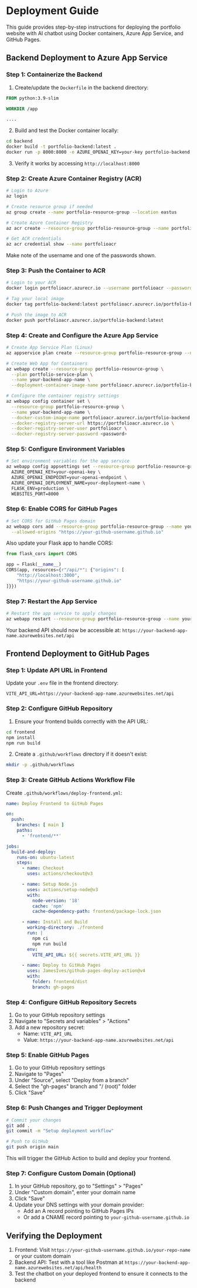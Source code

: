 # Deployment Guide

This guide provides step-by-step instructions for deploying the portfolio website with AI chatbot using Docker containers, Azure App Service, and GitHub Pages.


## Backend Deployment to Azure App Service

### Step 1: Containerize the Backend

1. Create/update the `Dockerfile` in the backend directory:

```dockerfile
FROM python:3.9-slim

WORKDIR /app

....
```

2. Build and test the Docker container locally:

```bash
cd backend
docker build -t portfolio-backend:latest .
docker run -p 8000:8000 -e AZURE_OPENAI_KEY=your-key portfolio-backend:latest
```

3. Verify it works by accessing `http://localhost:8000`

### Step 2: Create Azure Container Registry (ACR)

```bash
# Login to Azure
az login

# Create resource group if needed
az group create --name portfolio-resource-group --location eastus

# Create Azure Container Registry
az acr create --resource-group portfolio-resource-group --name portfolioacr --sku Basic --admin-enabled true

# Get ACR credentials
az acr credential show --name portfolioacr
```

Make note of the username and one of the passwords shown.

### Step 3: Push the Container to ACR

```bash
# Login to your ACR
docker login portfolioacr.azurecr.io --username portfolioacr --password <password>

# Tag your local image
docker tag portfolio-backend:latest portfolioacr.azurecr.io/portfolio-backend:latest

# Push the image to ACR
docker push portfolioacr.azurecr.io/portfolio-backend:latest
```

### Step 4: Create and Configure the Azure App Service

```bash
# Create App Service Plan (Linux)
az appservice plan create --resource-group portfolio-resource-group --name portfolio-service-plan --is-linux --sku B1

# Create Web App for Containers
az webapp create --resource-group portfolio-resource-group \
  --plan portfolio-service-plan \
  --name your-backend-app-name \
  --deployment-container-image-name portfolioacr.azurecr.io/portfolio-backend:latest

# Configure the container registry settings
az webapp config container set \
  --resource-group portfolio-resource-group \
  --name your-backend-app-name \
  --docker-custom-image-name portfolioacr.azurecr.io/portfolio-backend:latest \
  --docker-registry-server-url https://portfolioacr.azurecr.io \
  --docker-registry-server-user portfolioacr \
  --docker-registry-server-password <password>
```

### Step 5: Configure Environment Variables

```bash
# Set environment variables for the app service
az webapp config appsettings set --resource-group portfolio-resource-group --name your-backend-app-name --settings \
  AZURE_OPENAI_KEY=your-openai-key \
  AZURE_OPENAI_ENDPOINT=your-openai-endpoint \
  AZURE_OPENAI_DEPLOYMENT_NAME=your-deployment-name \
  FLASK_ENV=production \
  WEBSITES_PORT=8000
```

### Step 6: Enable CORS for GitHub Pages

```bash
# Set CORS for GitHub Pages domain
az webapp cors add --resource-group portfolio-resource-group --name your-backend-app-name \
  --allowed-origins "https://your-github-username.github.io"
```

Also update your Flask app to handle CORS:

```python
from flask_cors import CORS

app = Flask(__name__)
CORS(app, resources={r"/api/*": {"origins": [
    "http://localhost:3000",
    "https://your-github-username.github.io"
]}})
```

### Step 7: Restart the App Service

```bash
# Restart the app service to apply changes
az webapp restart --resource-group portfolio-resource-group --name your-backend-app-name
```

Your backend API should now be accessible at: `https://your-backend-app-name.azurewebsites.net/api`

## Frontend Deployment to GitHub Pages

### Step 1: Update API URL in Frontend

Update your `.env` file in the frontend directory:

```
VITE_API_URL=https://your-backend-app-name.azurewebsites.net/api
```

### Step 2: Configure GitHub Repository

1. Ensure your frontend builds correctly with the API URL:

```bash
cd frontend
npm install
npm run build
```

2. Create a `.github/workflows` directory if it doesn't exist:

```bash
mkdir -p .github/workflows
```

### Step 3: Create GitHub Actions Workflow File

Create `.github/workflows/deploy-frontend.yml`:

```yaml
name: Deploy Frontend to GitHub Pages

on:
  push:
    branches: [ main ]
    paths:
      - 'frontend/**'

jobs:
  build-and-deploy:
    runs-on: ubuntu-latest
    steps:
      - name: Checkout
        uses: actions/checkout@v3

      - name: Setup Node.js
        uses: actions/setup-node@v3
        with:
          node-version: '18'
          cache: 'npm'
          cache-dependency-path: frontend/package-lock.json

      - name: Install and Build
        working-directory: ./frontend
        run: |
          npm ci
          npm run build
        env:
          VITE_API_URL: ${{ secrets.VITE_API_URL }}

      - name: Deploy to GitHub Pages
        uses: JamesIves/github-pages-deploy-action@v4
        with:
          folder: frontend/dist
          branch: gh-pages
```

### Step 4: Configure GitHub Repository Secrets

1. Go to your GitHub repository settings
2. Navigate to "Secrets and variables" > "Actions"
3. Add a new repository secret:
   - Name: `VITE_API_URL`
   - Value: `https://your-backend-app-name.azurewebsites.net/api`

### Step 5: Enable GitHub Pages

1. Go to your GitHub repository settings
2. Navigate to "Pages"
3. Under "Source", select "Deploy from a branch"
4. Select the "gh-pages" branch and "/ (root)" folder
5. Click "Save"

### Step 6: Push Changes and Trigger Deployment

```bash
# Commit your changes
git add .
git commit -m "Setup deployment workflow"

# Push to GitHub
git push origin main
```

This will trigger the GitHub Action to build and deploy your frontend.

### Step 7: Configure Custom Domain (Optional)

1. In your GitHub repository, go to "Settings" > "Pages"
2. Under "Custom domain", enter your domain name
3. Click "Save"
4. Update your DNS settings with your domain provider:
   - Add an A record pointing to GitHub Pages IPs
   - Or add a CNAME record pointing to `your-github-username.github.io`

## Verifying the Deployment

1. Frontend: Visit `https://your-github-username.github.io/your-repo-name` or your custom domain
2. Backend API: Test with a tool like Postman at `https://your-backend-app-name.azurewebsites.net/api/health`
3. Test the chatbot on your deployed frontend to ensure it connects to the backend